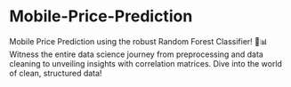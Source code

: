 # Mobile-Price-Prediction
Mobile Price Prediction using the robust Random Forest Classifier! 🌲📊 Witness the entire data science journey from preprocessing and data cleaning to unveiling insights with correlation matrices. Dive into the world of clean, structured data! 
